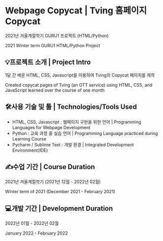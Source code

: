 # Webpage Copycat | Tving 홈페이지 Copycat
2021년 겨울계절학기 GURU1 프로젝트 (HTML/Python)

2021 Winter term GURU1 HTML/Python Project

## 💡프로젝트 소개 | Project Intro
1달 간 배운 HTML, CSS, Javascript를 이용하여 Tving의 Copycat 페이지를 제작

Created copycat pages of Tving (an OTT service) using HTML, CSS, and JavaScript learned over the course of one month

## 🛠️사용 기술 및 툴 | Technologies/Tools Used
- HTML, CSS, Javascript : 웹페이지 구현을 위한 언어 | Programming Languages for Webpage Development
- Python : 교육 과정 중 실습 언어 | Programming Language practiced during Learning Course
- Pycharm / Sublime Text : 개발 환경 | Integrated Development Environment(IDE)

## ✍️수업 기간 | Course Duration
2021년 겨울계절학기 (2021년 12월 - 2022년 02월)

Winter term of 2021 (December 2021 - February 2021)

## 💻개발 기간 | Development Duration
2022년 01월 - 2022년 02월

January 2022 - February 2022
